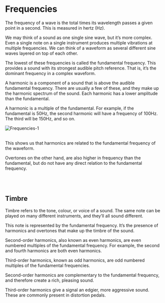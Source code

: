 # Frequencies
The frequency of a wave is the total times its wavelength passes a given point in a second. This is measured in hertz (Hz).

We may think of a sound as one single sine wave, but it’s more complex. Even a single note on a single instrument produces multiple vibrations at multiple frequencies. We can think of a waveform as several different sine waves layered on top of each other.

The lowest of these frequencies is called the fundamental frequency. This provides a sound with its strongest audible pitch reference. That is, it’s the dominant frequency in a complex waveform.

A harmonic is a component of a sound that is above the audible fundamental frequency. There are usually a few of these, and they make up the harmonic spectrum of the sound. Each harmonic has a lower amplitude than the fundamental.

A harmonic is a multiple of the fundamental. For example, if the fundamental is 50Hz, the second harmonic will have a frequency of 100Hz. The third will be 150Hz, and so on.

![Frequencies-1](https://github.com/user-attachments/assets/90234784-9564-42db-9cbd-ad0c97e292c4)
</br></br>

This shows us that harmonics are related to the fundamental frequency of the waveform.

Overtones on the other hand, are also higher in frequency than the fundamental, but do not have any direct relation to the fundamental frequency.


<br/><br/>
## Timbre
Timbre refers to the tone, colour, or voice of a sound. The same note can be played on many different instruments, and they’ll all sound different.

This note is represented by the fundamental frequency. It’s the presence of harmonics and overtones that make up the timbre of the sound.

Second-order harmonics, also known as even harmonics, are even numbered multiples of the fundamental frequency. For example, the second and fourth harmonics are both even harmonics.

Third-order harmonics, known as odd harmonics, are odd numbered multiples of the fundamental frequencies.

Second-order harmonics are complementary to the fundamental frequency, and therefore create a rich, pleasing sound.

Third-order harmonics give a signal an edgier, more aggressive sound. These are commonly present in distortion pedals.

